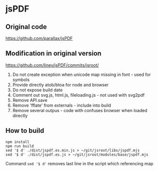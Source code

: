 # jsPDF

## Original code

https://github.com/parallax/jsPDF

## Modification in original version

https://github.com/linev/jsPDF/commits/jsroot/

1. Do not create exception when unicode map missing in font - used for symbols
2. Provide directly atob/btoa for node and browser
3. Do not expose build date
4. Comment out svg.js, html.js, fileloading.js - not used with svg2pdf
5. Remove API.save
6. Remove 'fflate' from externals - include into build
7. Remove several outpus - code with </script> confuses browser when loaded directly

## How to build

    npm install
    npm run build
    sed '$ d' ./dist/jspdf.es.min.js > ~/git/jsroot/libs/jspdf.mjs
    sed '$ d' ./dist/jspdf.es.js > ~/git/jsroot/modules/base/jspdf.mjs

Command `sed '$ d'` removes last line in the script which referencing map

